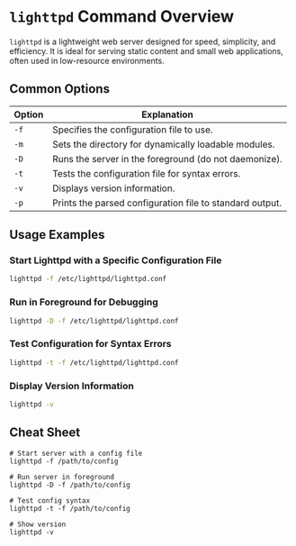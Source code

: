 # `lighttpd` Command Overview

`lighttpd` is a lightweight web server designed for speed, simplicity, and efficiency. It is ideal for serving static content and small web applications, often used in low-resource environments.

## Common Options

| Option        | Explanation                                                     |
|---------------|-----------------------------------------------------------------|
| `-f`          | Specifies the configuration file to use.                        |
| `-m`          | Sets the directory for dynamically loadable modules.            |
| `-D`          | Runs the server in the foreground (do not daemonize).           |
| `-t`          | Tests the configuration file for syntax errors.                 |
| `-v`          | Displays version information.                                   |
| `-p`          | Prints the parsed configuration file to standard output.        |

## Usage Examples

### Start Lighttpd with a Specific Configuration File

```bash
lighttpd -f /etc/lighttpd/lighttpd.conf
```

### Run in Foreground for Debugging

```bash
lighttpd -D -f /etc/lighttpd/lighttpd.conf
```

### Test Configuration for Syntax Errors

```bash
lighttpd -t -f /etc/lighttpd/lighttpd.conf
```

### Display Version Information

```bash
lighttpd -v
```

## Cheat Sheet

```plaintext
# Start server with a config file
lighttpd -f /path/to/config

# Run server in foreground
lighttpd -D -f /path/to/config

# Test config syntax
lighttpd -t -f /path/to/config

# Show version
lighttpd -v
```
